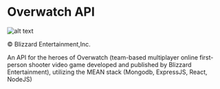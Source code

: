 # Overwatch API
![alt text](http://www.goombastomp.com/wp-content/uploads/2016/11/overwatch.png) 

© Blizzard Entertainment,Inc.

An API for the heroes of Overwatch (team-based multiplayer online first-person shooter video game developed and published by Blizzard Entertainment), utilizing the MEAN stack (Mongodb, ExpressJS, React, NodeJS)